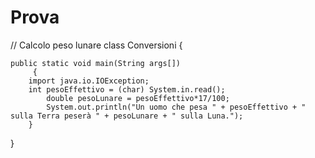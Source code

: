 # Prova
// Calcolo peso lunare
class Conversioni {
		
	public static void main(String args[])
		 {
		import java.io.IOException;
		int pesoEffettivo = (char) System.in.read();
			double pesoLunare = pesoEffettivo*17/100;
			System.out.println("Un uomo che pesa " + pesoEffettivo + " sulla Terra peserà " + pesoLunare + " sulla Luna.");
		}
}
